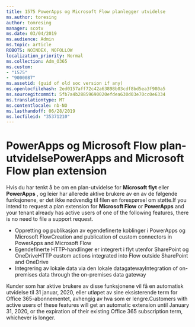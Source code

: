 ```yaml
---
title: 1575 PowerApps og Microsoft Flow planlegger utvidelse
ms.author: toresing
author: tomresing
manager: scotv
ms.date: 03/04/2019
ms.audience: Admin
ms.topic: article
ROBOTS: NOINDEX, NOFOLLOW
localization_priority: Normal
ms.collection: Adm_O365
ms.custom:
- "1575"
- "9000087"
ms.assetid: (guid of old soc version if any)
ms.openlocfilehash: 2ed0157aff72c42a63898b03cdf8bd5ea3f980a5
ms.sourcegitcommit: 5fb7a4b28859690020efdea630d03e70cc0e6334
ms.translationtype: MT
ms.contentlocale: nb-NO
ms.lasthandoff: 06/28/2019
ms.locfileid: "35371210"
---
```

# <a name="powerapps-and-microsoft-flow-plan-extension"></a><span data-ttu-id="7c77e-102">PowerApps og Microsoft Flow plan-utvidelse</span><span class="sxs-lookup"><span data-stu-id="7c77e-102">PowerApps and Microsoft Flow plan extension</span></span>

<span data-ttu-id="7c77e-103">Hvis du har tenkt å be om en plan-utvidelse for **Microsoft flyt** eller **PowerApps** , og leier har allerede aktive brukere av en av de følgende funksjonene, er det ikke nødvendig til filen en forespørsel om støtte.</span><span class="sxs-lookup"><span data-stu-id="7c77e-103">If you intend to request a plan extension for **Microsoft Flow** or **PowerApps** and your tenant already has active users of one of the following features, there is no need to file a support request.</span></span>

- <span data-ttu-id="7c77e-104">Oppretting og publikasjon av egendefinerte koblinger i PowerApps og Microsoft Flow</span><span class="sxs-lookup"><span data-stu-id="7c77e-104">Creation and publication of custom connectors in PowerApps and Microsoft Flow</span></span>
- <span data-ttu-id="7c77e-105">Egendefinerte HTTP-handlinger er integrert i flyt utenfor SharePoint og OneDrive</span><span class="sxs-lookup"><span data-stu-id="7c77e-105">HTTP custom actions integrated into Flow outside SharePoint and OneDrive</span></span>
- <span data-ttu-id="7c77e-106">Integrering av lokale data via den lokale datagateway</span><span class="sxs-lookup"><span data-stu-id="7c77e-106">Integration of on-premises data through the on-premises  data gateway</span></span>

<span data-ttu-id="7c77e-107">Kunder som har aktive brukere av disse funksjonene vil få en automatisk utvidelse til 31 januar, 2020, eller utløpet av sine eksisterende term for Office 365-abonnementet, avhengig av hva som er lengre.</span><span class="sxs-lookup"><span data-stu-id="7c77e-107">Customers with active users of these features will get an automatic extension until January 31, 2020, or the expiration of their existing Office 365 subscription term, whichever is longer.</span></span>